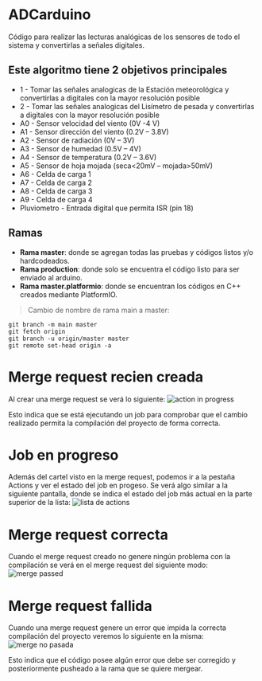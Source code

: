 # ADCarduino

Código para realizar las lecturas analógicas de los sensores de todo el sistema y convertirlas a señales digitales.

## Este algoritmo tiene 2 objetivos principales
* 1 - Tomar las señales analogicas de la Estación meteorológica y convertirlas a digitales con la mayor resolución posible
* 2 - Tomar las señales analogicas del Lisímetro de pesada y convertirlas a digitales con la mayor resolución posible
* A0 - Sensor velocidad del viento (0V -4 V)
* A1 - Sensor dirección del viento (0.2V – 3.8V)
* A2 - Sensor de radiación (0V – 3V)
* A3 - Sensor de humedad (0.5V – 4V)
* A4 - Sensor de temperatura (0.2V – 3.6V)
* A5 - Sensor de hoja mojada (seca<20mV – mojada>50mV)
* A6 - Celda de carga 1
* A7 - Celda de carga 2
* A8 - Celda de carga 3
* A9 - Celda de carga 4
* Pluviometro - Entrada digital que permita ISR (pin 18)

## Ramas
* **Rama master**: donde se agregan todas las pruebas y códigos listos y/o hardcodeados.
* **Rama production**: donde solo se encuentra el código listo para ser enviado al arduino.
* **Rama master.platformio**: donde se encuentran los códigos en C++ creados mediante PlatformIO.

> Cambio de nombre de rama main a master: 
```
git branch -m main master
git fetch origin
git branch -u origin/master master
git remote set-head origin -a
```

# Merge request recien creada
Al crear una merge request se verá lo siguiente:
![action in progress](https://trello.com/1/cards/631936df33712c0256f9a534/attachments/631937f565785101a9e92a8a/previews/631937f565785101a9e92a97/download/actioninprogressinmerge.png)

Esto indica que se está ejecutando un job para comprobar que el cambio realizado permita la compilación del proyecto de forma correcta.

# Job en progreso
Además del cartel visto en la merge request, podemos ir a la pestaña Actions y ver el estado del job en progeso. Se verá algo similar a la siguiente pantalla, donde se indica el estado del job más actual en la parte superior de la lista:
![lista de actions](https://trello.com/1/cards/631936df33712c0256f9a534/attachments/63193844e1efa400cbedafb2/previews/63193845e1efa400cbedafbb/download/actioninprogress.png)

# Merge request correcta
Cuando el merge request creado no genere ningún problema con la compilación se verá en el merge request del siguiente modo:
![merge passed](https://trello.com/1/cards/631936df33712c0256f9a534/attachments/6319383c515d3c047ba37006/previews/6319383d515d3c047ba3704c/download/checkpassed.png)

# Merge request fallida
Cuando una merge request genere un error que impida la correcta compilación del proyecto veremos lo siguiente en la misma:
![merge no pasada](https://trello.com/1/cards/631936df33712c0256f9a534/attachments/6319383482d33801aa0b01f7/previews/6319383582d33801aa0b01ff/download/checknotpassed.png)

Esto indica que el código posee algún error que debe ser corregido y posteriormente pusheado a la rama que se quiere mergear.
